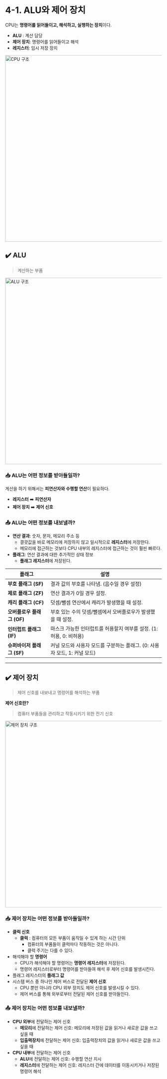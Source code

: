 # 4-1. ALU와 제어 장치

CPU는 **명령어를 읽어들이고, 해석하고, 실행하는 장치**이다.

- **ALU** : 계산 담당
- **제어 장치**: 명령어를 읽어들이고 해석
- **레지스터**: 임시 저장 장치

<img src="../../images/cpu_structure.png" alt="CPU 구조" width="600px">

## ✔️ ALU
> 계산하는 부품

<img src="../../images/alu_structure.png" alt="ALU 구조" width="600px">

### 📥 ALU는 어떤 정보를 받아들일까?
게산을 하기 위해서는 **피연산자와 수행할 연산**이 필요하다.

- **레지스터** ➡️ **피연산자**
- **제어 장치** ➡️ **제어 신호**

### 📤 ALU는 어떤 정보를 내보낼까?

- **연산 결과**: 숫자, 문자, 메모리 주소 등
  - 결괏값을 바로 메모리에 저장하지 않고 일시적으로 **레지스터**에 저장한다. 
  - 메모리에 접근하는 것보다 CPU 내부의 레지스터에 접근하는 것이 훨씬 빠르다.
- **플래그**: 연산 결과에 대한 추가적인 상태 정보
  - **플래그 레지스터**에 저장된다.

| 플래그               | 설명                                                           |
|----------------------|----------------------------------------------------------------|
| **부호 플래그 (SF)**  | 결과 값의 부호를 나타냄. (음수일 경우 설정)                   |
| **제로 플래그 (ZF)**  | 연산 결과가 0일 경우 설정.                                    |
| **캐리 플래그 (CF)**  | 덧셈/뺄셈 연산에서 캐리가 발생했을 때 설정.                     |
| **오버플로우 플래그 (OF)** | 부호 있는 수의 덧셈/뺄셈에서 오버플로우가 발생했을 때 설정.       |
| **인터럽트 플래그 (IF)** | 마스크 가능한 인터럽트를 허용할지 여부를 설정. (1: 허용, 0: 비허용) |
| **슈퍼바이저 플래그 (SF)** | 커널 모드와 사용자 모드를 구분하는 플래그. (0: 사용자 모드, 1: 커널 모드) |


<hr>

## ✔️ 제어 장치
> 제어 신호를 내보내고 명령어를 해석하는 부품

**제어 신호란?**
> 컴퓨터 부품들을 관리하고 작동시키기 위한 전기 신호

<img src="../../images/controller_structure.png" alt="제어 장치 구조" width="600px">

### 📥 제어 장치는 어떤 정보를 받아들일까?

- **클럭 신호**
  - **클럭** : 컴퓨터의 모든 부품이 움직일 수 있게 하는 시간 단위
    - 컴퓨터의 부품들이 클럭마다 작동하는 것은 아니다.
    - 클럭 주기는 다를 수 있다.
- 해석해야 할 **명령어**
  - CPU가 해석해야 할 명령어는 **명령어 레지스터**에 저장된다.
  - 명령어 레지스터로부터 명령어를 받아들여 해석 후 제어 신호를 발생시킨다.
- 플래그 레지스터의 **플래그 값**
- 시스템 버스 중 하나인 제어 버스로 전달된 **제어 신호**
  - CPU 뿐만 아니라 CPU 외부 장치도 제어 신호를 발생시킬 수 있다.
  - 제어 버스를 통해 외부로부터 전달된 제어 신호를 받아들인다.

### 📤 제어 장치는 어떤 정보를 내보낼까?

- **CPU 외부**에 전달하는 제어 신호
  - **메모리**에 전달하는 제어 신호: 메모리에 저장된 값을 읽거나 새로운 값을 쓰고 싶을 때
  - **입출력장치**에 전달하는 제어 신호: 입출력장치의 값을 읽거나 새로운 값을 쓰고 싶을 때
- **CPU 내부**에 전달하는 제어 신호
  - **ALU**에 전달하는 제어 신호: 수행할 연산 지시
  - **레지스터**에 전달하는 제어 신호: 레지스터 간에 데이터를 이동시키거나 저장된 명령어 해석